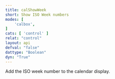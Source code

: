 ```yaml
---
title: calShowWeek
short: Show ISO Week numbers
modes: [
	'calbox',
]
cats: [ 'control' ]
relat: "control"
layout: api
defval: "false"
dattype: "Boolean"
dyn: "True"
---
```


Add the ISO week number to the calendar display.
